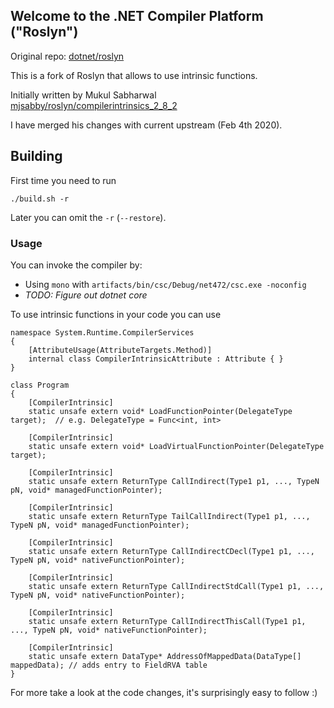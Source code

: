 ## Welcome to the .NET Compiler Platform ("Roslyn")

Original repo: [dotnet/roslyn](https://github.com/dotnet/roslyn/)

This is a fork of Roslyn that allows to use intrinsic functions.

Initially written by Mukul Sabharwal [mjsabby/roslyn/compilerintrinsics_2_8_2](https://github.com/mjsabby/roslyn/tree/compilerintrinsics_2_8_2)

I have merged his changes with current upstream (Feb 4th 2020).

## Building
First time you need to run

    ./build.sh -r

Later you can omit the `-r` (`--restore`).

### Usage
You can invoke the compiler by:

* Using `mono` with `artifacts/bin/csc/Debug/net472/csc.exe -noconfig`
* _TODO: Figure out dotnet core_

To use intrinsic functions in your code you can use

    namespace System.Runtime.CompilerServices
    {
        [AttributeUsage(AttributeTargets.Method)]
        internal class CompilerIntrinsicAttribute : Attribute { }
    }

    class Program
    {
        [CompilerIntrinsic]
        static unsafe extern void* LoadFunctionPointer(DelegateType target);  // e.g. DelegateType = Func<int, int>

        [CompilerIntrinsic]
        static unsafe extern void* LoadVirtualFunctionPointer(DelegateType target);

        [CompilerIntrinsic]
        static unsafe extern ReturnType CallIndirect(Type1 p1, ..., TypeN pN, void* managedFunctionPointer);

        [CompilerIntrinsic]
        static unsafe extern ReturnType TailCallIndirect(Type1 p1, ..., TypeN pN, void* managedFunctionPointer);

        [CompilerIntrinsic]
        static unsafe extern ReturnType CallIndirectCDecl(Type1 p1, ..., TypeN pN, void* nativeFunctionPointer);

        [CompilerIntrinsic]
        static unsafe extern ReturnType CallIndirectStdCall(Type1 p1, ..., TypeN pN, void* nativeFunctionPointer);

        [CompilerIntrinsic]
        static unsafe extern ReturnType CallIndirectThisCall(Type1 p1, ..., TypeN pN, void* nativeFunctionPointer);

        [CompilerIntrinsic]
        static unsafe extern DataType* AddressOfMappedData(DataType[] mappedData); // adds entry to FieldRVA table
    }

For more take a look at the code changes, it's surprisingly easy to follow :)
